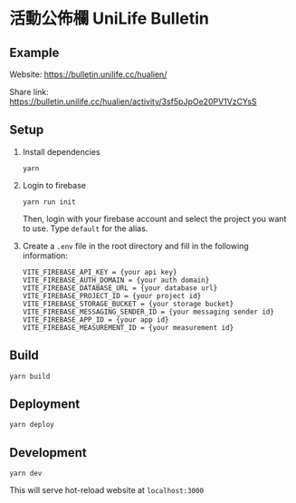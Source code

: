 # 活動公佈欄 UniLife Bulletin

## Example 
Website: https://bulletin.unilife.cc/hualien/

Share link: https://bulletin.unilife.cc/hualien/activity/3sf5pJpOe20PV1VzCYsS

## Setup
1. Install dependencies
    ```
    yarn
    ```
2. Login to firebase
    ```
    yarn run init
    ```
    Then, login with your firebase account and select the project you want to use. Type `default` for the alias.
    
3. Create a `.env` file in the root directory and fill in the following information:
    ```
    VITE_FIREBASE_API_KEY = {your api key}
    VITE_FIREBASE_AUTH_DOMAIN = {your auth domain}
    VITE_FIREBASE_DATABASE_URL = {your database url}
    VITE_FIREBASE_PROJECT_ID = {your project id}
    VITE_FIREBASE_STORAGE_BUCKET = {your storage bucket}
    VITE_FIREBASE_MESSAGING_SENDER_ID = {your messaging sender id}
    VITE_FIREBASE_APP_ID = {your app id}
    VITE_FIREBASE_MEASUREMENT_ID = {your measurement id}
    ```
## Build
```
yarn build
```

## Deployment
```
yarn deploy
```

## Development
```
yarn dev
```
This will serve hot-reload website at `localhost:3000`
